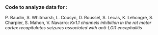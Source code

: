 ### Code to analyze data for :
P. Baudin, S. Whitmarsh, L. Cousyn, D. Roussel, S. Lecas, K. Lehongre, S. Charpier, S. Mahon, V. Navarro: 
_Kv1.1 channels inhibition in the rat motor cortex recapitulates seizures associated with anti-LGI1 encephalitis_ 
